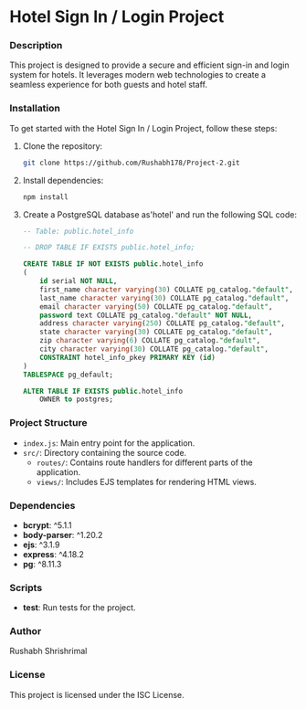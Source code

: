 # Hotel Sign In / Login Project



### Description

This project is designed to provide a secure and efficient sign-in and login system for hotels. It leverages modern web technologies to create a seamless experience for both guests and hotel staff.

### Installation

To get started with the Hotel Sign In / Login Project, follow these steps:

1. Clone the repository:

    ```bash
    git clone https://github.com/Rushabh178/Project-2.git
    ```

2. Install dependencies:

    ```bash
    npm install
    ```

3. Create a PostgreSQL database as'hotel' and run the following SQL code:

    ```sql
    -- Table: public.hotel_info

    -- DROP TABLE IF EXISTS public.hotel_info;

    CREATE TABLE IF NOT EXISTS public.hotel_info
    (
        id serial NOT NULL,
        first_name character varying(30) COLLATE pg_catalog."default",
        last_name character varying(30) COLLATE pg_catalog."default",
        email character varying(50) COLLATE pg_catalog."default",
        password text COLLATE pg_catalog."default" NOT NULL,
        address character varying(250) COLLATE pg_catalog."default",
        state character varying(30) COLLATE pg_catalog."default",
        zip character varying(6) COLLATE pg_catalog."default",
        city character varying(30) COLLATE pg_catalog."default",
        CONSTRAINT hotel_info_pkey PRIMARY KEY (id)
    )
    TABLESPACE pg_default;

    ALTER TABLE IF EXISTS public.hotel_info
        OWNER to postgres;
    ```




### Project Structure

- `index.js`: Main entry point for the application.
- `src/`: Directory containing the source code.
  - `routes/`: Contains route handlers for different parts of the application.
  - `views/`: Includes EJS templates for rendering HTML views.

### Dependencies

- **bcrypt**: ^5.1.1
- **body-parser**: ^1.20.2
- **ejs**: ^3.1.9
- **express**: ^4.18.2
- **pg**: ^8.11.3

### Scripts

- **test**: Run tests for the project.

### Author

Rushabh Shrishrimal

### License

This project is licensed under the ISC License.
